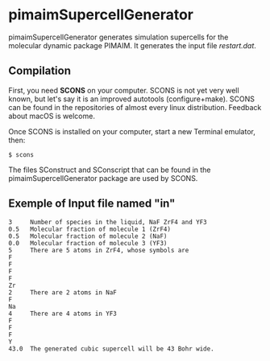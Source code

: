 pimaimSupercellGenerator
========================

pimaimSupercellGenerator generates simulation supercells for the molecular dynamic package PIMAIM.
It generates the input file *restart.dat*.

Compilation
-----------

First, you need **SCONS** on your computer. SCONS is not yet very well known, but let's say it is an improved autotools (configure+make). SCONS can be found in the repositories of almost every linux distribution. Feedback about macOS is welcome.

Once SCONS is installed on your computer, start a new Terminal emulator, then:
```
$ scons
```
The files SConstruct and SConscript that can be found in the pimaimSupercellGenerator package are used by SCONS.


Exemple of Input file named "in"
--------------------------------
```
3     Number of species in the liquid, NaF ZrF4 and YF3
0.5   Molecular fraction of molecule 1 (ZrF4)
0.5   Molecular fraction of molecule 2 (NaF)
0.0	  Molecular fraction of molecule 3 (YF3)
5     There are 5 atoms in ZrF4, whose symbols are
F
F
F
F
Zr
2     There are 2 atoms in NaF
F
Na
4     There are 4 atoms in YF3
F
F
F
Y
43.0  The generated cubic supercell will be 43 Bohr wide.
```
